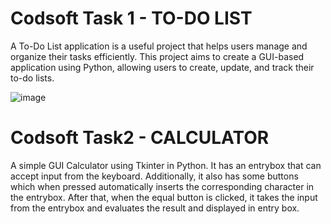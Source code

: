 # Codsoft Task 1 - TO-DO LIST
A To-Do List application is a useful project that helps users manage and organize their tasks efficiently. 
This project aims to create a GUI-based application using Python, allowing users to create, update, and track their to-do lists.

![image](https://github.com/MokshithRao/Codsoft/assets/111580947/8a794f62-3201-486f-a523-857913c938a9)


   
# Codsoft Task2 - CALCULATOR
A simple GUI Calculator using Tkinter in Python.
It has an entrybox that can accept input from the keyboard. Additionally, it also has some buttons which when pressed automatically inserts the corresponding character in the entrybox. After that, when the equal button is clicked, it takes the input from the entrybox and evaluates the result and displayed in entry box.
